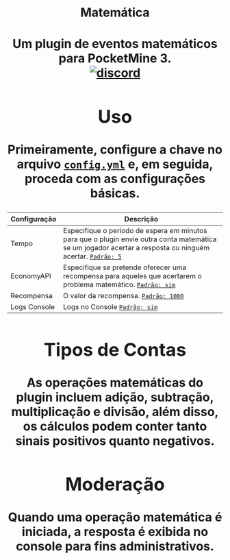 <h1 align="center">Matemática</h1>

<h1 align="center">Um plugin de eventos matemáticos para PocketMine 3.</>
<div align="center">
	<a href="https://www.blazehosting.com.br/discord">
        <img src="https://img.shields.io/badge/Discord-7289DA?style=for-the-badge&logo=discord&logoColor=white" alt="discord">
    </a>

## Uso
Primeiramente, configure a chave no arquivo [`config.yml`](https://github.com/Raphael1S/Math-Event/blob/PMMP-3/Matem%C3%A1tica/src/resources/config.yml) e, em seguida, proceda com as configurações básicas.

| Configuração | Descrição |
| --- | --- |
| Tempo | Especifique o período de espera em minutos para que o plugin envie outra conta matemática se um jogador acertar a resposta ou ninguém acertar. [`Padrão: 5`](https://github.com/Raphael1S/Math-Event/blob/PMMP-3/Matem%C3%A1tica/src/resources/config.yml) |
| EconomyAPI | Especifique se pretende oferecer uma recompensa para aqueles que acertarem o problema matemático. [`Padrão: sim`](https://github.com/Raphael1S/Math-Event/blob/PMMP-3/Matem%C3%A1tica/src/resources/config.yml) |
| Recompensa | O valor da recompensa. [`Padrão: 1000`](https://github.com/Raphael1S/Math-Event/blob/PMMP-3/Matem%C3%A1tica/src/resources/config.yml) |
| Logs Console | Logs no Console [`Padrão: sim`](https://github.com/Raphael1S/Math-Event/blob/PMMP-3/Matem%C3%A1tica/src/resources/config.yml) |


## Tipos de Contas

As operações matemáticas do plugin incluem adição, subtração, multiplicação e divisão, além disso, os cálculos podem conter tanto sinais positivos quanto negativos.

## Moderação

Quando uma operação matemática é iniciada, a resposta é exibida no console para fins administrativos.
